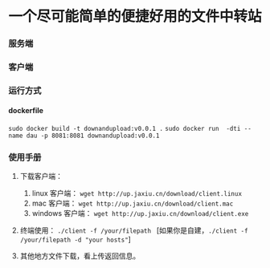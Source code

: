 # 一个尽可能简单的便捷好用的文件中转站
### 服务端 


### 客户端


### 运行方式
#### dockerfile  
`sudo docker build -t downandupload:v0.0.1 .`
`sudo docker run  -dti --name dau -p 8081:8081 downandupload:v0.0.1`

### 使用手册
1. 下载客户端： 
   1. linux 客户端： `wget http://up.jaxiu.cn/download/client.linux`
   2. mac 客户端： `wget http://up.jaxiu.cn/download/client.mac` 
   3. windows 客户端： `wget http://up.jaxiu.cn/download/client.exe`

2. 终端使用：  `./client -f /your/filepath ` [如果你是自建，`./client -f /your/filepath -d "your hosts"`]
3. 其他地方文件下载，看上传返回信息。
